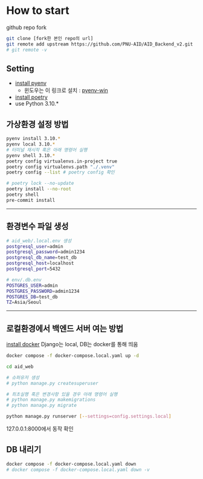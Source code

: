 # How to start

github repo fork
```sh
git clone [fork한 본인 repo의 url]
git remote add upstream https://github.com/PNU-AID/AID_Backend_v2.git
# git remote -v
```

## Setting
- [install pyenv](https://github.com/pyenv/pyenv)
  - 윈도우는 이 링크로 설치 : [pyenv-win](https://github.com/pyenv-win/pyenv-win)
- [install poetry](https://python-poetry.org/docs/)
- use Python 3.10.*

## 가상환경 설정 방법
```sh
pyenv install 3.10.*
pyenv local 3.10.*
# 터미널 재시작 혹은 아래 명령어 실행
pyenv shell 3.10.*
poetry config virtualenvs.in-project true
poetry config virtualenvs.path "./.venv"
poetry config --list # poetry config 확인

# poetry lock --no-update
poetry install --no-root
poetry shell
pre-commit install
```
---
## 환경변수 파일 생성

```sh
# aid_web/.local.env 생성
postgresql_user=admin
postgresql_password=admin1234
postgresql_db_name=test_db
postgresql_host=localhost
postgresql_port=5432

# env/.db.env
POSTGRES_USER=admin
POSTGRES_PASSWORD=admin1234
POSTGRES_DB=test_db
TZ=Asia/Seoul
```

---

## 로컬환경에서 백엔드 서버 여는 방법
[install docker](https://www.docker.com/products/docker-desktop/)
Django는 local, DB는 docker를 통해 띄움

```sh
docker compose -f docker-compose.local.yaml up -d

cd aid_web

# 슈퍼유저 생성
# python manage.py createsuperuser

# 최초실행 혹은 변경사항 있을 경우 아래 명령어 실행
# python manage.py makemigrations
# python manage.py migrate

python manage.py runserver [--settings=config.settings.local]

```
127.0.0.1:8000에서 동작 확인


## DB 내리기

```sh
docker compose -f docker-compose.local.yaml down
# docker compose -f docker-compose.local.yaml down -v
```
